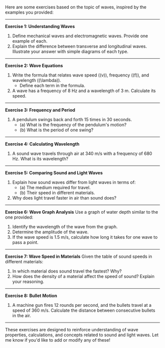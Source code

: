Here are some exercises based on the topic of waves, inspired by the examples you provided:

---

**Exercise 1: Understanding Waves**
1. Define mechanical waves and electromagnetic waves. Provide one example of each.
2. Explain the difference between transverse and longitudinal waves. Illustrate your answer with simple diagrams of each type.

---

**Exercise 2: Wave Equations**
1. Write the formula that relates wave speed (\(v\)), frequency (\(f\)), and wavelength (\(\lambda\)).
   - Define each term in the formula.
2. A wave has a frequency of 8 Hz and a wavelength of 3 m. Calculate its speed.

---

**Exercise 3: Frequency and Period**
1. A pendulum swings back and forth 15 times in 30 seconds.
   - (a) What is the frequency of the pendulum's motion?
   - (b) What is the period of one swing?

---

**Exercise 4: Calculating Wavelength**
1. A sound wave travels through air at 340 m/s with a frequency of 680 Hz. What is its wavelength?

---

**Exercise 5: Comparing Sound and Light Waves**
1. Explain how sound waves differ from light waves in terms of:
   - (a) The medium required for travel.
   - (b) Their speed in different materials.
2. Why does light travel faster in air than sound does?

---

**Exercise 6: Wave Graph Analysis**
Use a graph of water depth similar to the one provided:
1. Identify the wavelength of the wave from the graph.
2. Determine the amplitude of the wave.
3. If the wave speed is 1.5 m/s, calculate how long it takes for one wave to pass a point.

---

**Exercise 7: Wave Speed in Materials**
Given the table of sound speeds in different materials:
1. In which material does sound travel the fastest? Why?
2. How does the density of a material affect the speed of sound? Explain your reasoning.

---

**Exercise 8: Bullet Motion**
1. A machine gun fires 12 rounds per second, and the bullets travel at a speed of 360 m/s. Calculate the distance between consecutive bullets in the air.

---

These exercises are designed to reinforce understanding of wave properties, calculations, and concepts related to sound and light waves. Let me know if you'd like to add or modify any of these!
